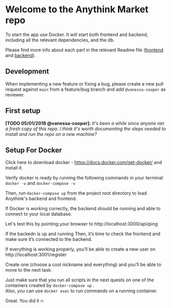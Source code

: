 # Welcome to the Anythink Market repo

To start the app use Docker. It will start both frontend and backend, including all the relevant dependencies, and the db.

Please find more info about each part in the relevant Readme file ([frontend](frontend/readme.md) and [backend](backend/README.md)).

## Development

When implementing a new feature or fixing a bug, please create a new pull request against `main` from a feature/bug branch and add `@vanessa-cooper` as reviewer.

## First setup

**[TODO 05/01/2018 @vanessa-cooper]:** _It's been a while since anyone ran a fresh copy of this repo. I think it's worth documenting the steps needed to install and run the repo on a new machine?_


## Setup For Docker

Click here to download docker - https://docs.docker.com/get-docker/  and install it.

 Verify docker is ready by running the following commands in your terminal: `docker -v` and `docker-compose -v`

 Then, run `docker-compose up` from the project root directory to load Anythink's backend and frontend.

 If Docker is working correctly, the backend should be running and able to connect to your local database.

 Let's test this by pointing your browser to http://localhost:3000/api/ping

 If the backedn is up and running 
 Then,  it’s time to check the frontend and make sure it’s connected to the backend.

 If everything is working properly, you’ll be able to create a new user on http://localhost:3001/register

 Create one (choose a cool nickname and everything) and you’ll be able to move to the next task.

 Just make sure that you run all scripts in the next quests on one of the containers created by `docker-compose up` .  
 Also, you can use `docker exec` to run commands on a running container.

 Great. You did it 🔥 
